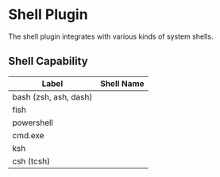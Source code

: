 # Shell Plugin

The shell plugin integrates with various kinds of system shells.

## Shell Capability

| Label                 | Shell Name |
| --------------------- | ---------- |
| bash (zsh, ash, dash) |
| fish                  |
| powershell            |
| cmd.exe               |
| ksh                   |
| csh (tcsh)            |

